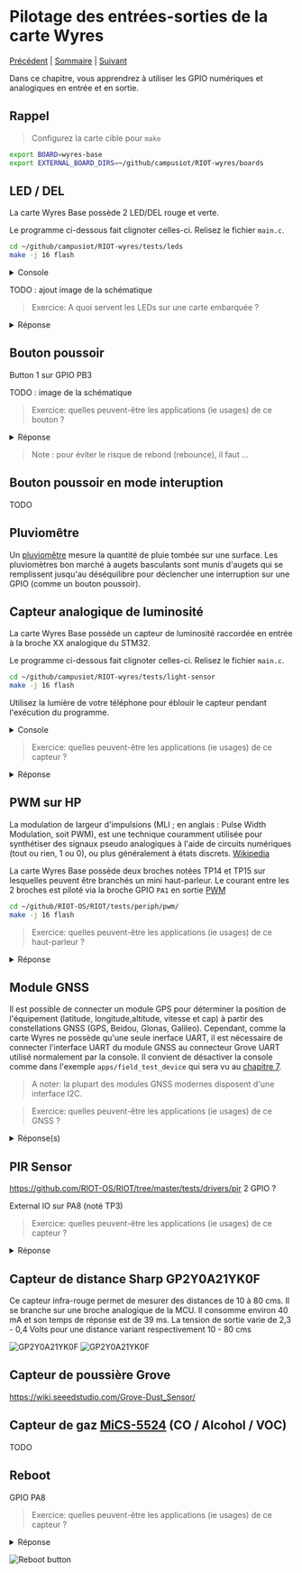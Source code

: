 # Pilotage des entrées-sorties de la carte Wyres

[Précédent](03.md) | [Sommaire](README.md) |  [Suivant](05.md)

Dans ce chapitre, vous apprendrez à utiliser les GPIO numériques et analogiques en entrée et en sortie.


## Rappel

> Configurez la carte cible pour `make`
```bash
export BOARD=wyres-base
export EXTERNAL_BOARD_DIRS=~/github/campusiot/RIOT-wyres/boards
```

## LED / DEL

La carte Wyres Base possède 2 LED/DEL rouge et verte.

Le programme ci-dessous fait clignoter celles-ci. Relisez le fichier `main.c`.

```bash
cd ~/github/campusiot/RIOT-wyres/tests/leds
make -j 16 flash
```

<details>
<summary>Console</summary>
<pre>
main(): This is RIOT! (Version: 2023.07-devel-325-g2863d)

Toogle on board LEDs
</pre>
</details>

TODO : ajout image de la schématique

> Exercice: A quoi servent les LEDs sur une carte embarquée ?
<details>
<summary>Réponse</summary>
Les LEDs sur une carte embarquée servent d'interface homme-machine. En fonction des couleurs et des fréquences de clignotement, elles permettent d'indiquer l'état de l'exection du programme et d'être utilisé pour les diagnostiques d'erreur, de panne ...
</details>

## Bouton poussoir

Button 1 sur GPIO PB3

TODO : image de la schématique

> Exercice: quelles peuvent-être les applications (ie usages) de ce bouton ?
<details>
<summary>Réponse</summary>
  <ul>
    <li>Interface homme-machine: changement de mode en fonction du nombre d'appuis successifs (par exemple: envoi d'un message si un seul appui; ... ; reboot si 5 appuis successifs)</li>
    <li> Panic Button (pour les travailleurs isolés ou les personnes en situation de détresse ...)</li>
    <li> ... </li>
  </ul>
</details>

> Note : pour éviter le risque de rebond (rebounce), il faut ...

## Bouton poussoir en mode interuption

TODO

## Pluviomêtre

Un [pluviomêtre](https://fr.wikipedia.org/wiki/Pluviom%C3%A8tre) mesure la quantité de pluie tombée sur une surface. Les pluviomètres bon marché à augets basculants sont munis d'augets qui se remplissent jusqu'au déséquilibre pour déclencher une interruption sur une GPIO (comme un bouton poussoir).




## Capteur analogique de luminosité

La carte Wyres Base possède un capteur de luminosité raccordée en entrée à la broche XX analogique du STM32.

Le programme ci-dessous fait clignoter celles-ci. Relisez le fichier `main.c`.

```bash
cd ~/github/campusiot/RIOT-wyres/tests/light-sensor
make -j 16 flash
```

Utilisez la lumière de votre téléphone pour éblouir le capteur pendant l'exécution du programme.

<details>
<summary>Console</summary>
<pre>
main(): This is RIOT! (Version: 2023.07-devel-325-g2863d)

Test light sensor

Successfully initialized ADC_LINE(0)
ADC_LINE(0): raw value: 0016, percent: 00 %
ADC_LINE(0): raw value: 0027, percent: 00 %
ADC_LINE(0): raw value: 0304, percent: 07 %
ADC_LINE(0): raw value: 0351, percent: 08 %
ADC_LINE(0): raw value: 0431, percent: 10 %
ADC_LINE(0): raw value: 0333, percent: 08 %
ADC_LINE(0): raw value: 0123, percent: 03 %
ADC_LINE(0): raw value: 0116, percent: 02 %
ADC_LINE(0): raw value: 0172, percent: 04 %
ADC_LINE(0): raw value: 3785, percent: 92 %
ADC_LINE(0): raw value: 1679, percent: 40 %
ADC_LINE(0): raw value: 3805, percent: 92 %
ADC_LINE(0): raw value: 0296, percent: 07 %
</pre>
</details>

> Exercice: quelles peuvent-être les applications (ie usages) de ce capteur ?
<details>
<summary>Réponse</summary>
TODO
</details>

## PWM sur HP

La modulation de largeur d'impulsions (MLI ; en anglais : Pulse Width Modulation, soit PWM), est une technique couramment utilisée pour synthétiser des signaux pseudo analogiques à l'aide de circuits numériques (tout ou rien, 1 ou 0), ou plus généralement à états discrets. [Wikipedia](https://fr.wikipedia.org/wiki/Modulation_de_largeur_d%27impulsion)

La carte Wyres Base possède deux broches notées TP14 et TP15 sur lesquelles peuvent être branchés un mini haut-parleur. Le courant entre les 2 broches est piloté via la broche GPIO `PA1` en sortie [PWM](https://doc.riot-os.org/group__drivers__periph__pwm.html) 

```bash
cd ~/github/RIOT-OS/RIOT/tests/periph/pwm/
make -j 16 flash
```

> Exercice: quelles peuvent-être les applications (ie usages) de ce haut-parleur ?
<details>
<summary>Réponse</summary>
Une autre interface homme-machine (non visuelle) : En fonction de la fréquences des beeps, des périodes ..., elles permettent d'indiquer l'état de l'exection du programme et d'être utilisé pour les diagnostiques d'erreur, de panne ...
</details>


## Module GNSS

Il est possible de connecter un module GPS pour déterminer la position de l'équipement (latitude, longitude,altitude, vitesse et cap) à partir des constellations GNSS (GPS, Beidou, Glonas, Galileo). Cependant, comme la carte Wyres ne possède qu'une seule inerface UART, il est nécessaire de connecter l'interface UART du module GNSS au connecteur Grove UART utilisé normalement par la console. Il convient de désactiver la console comme dans l'exemple `apps/field_test_device` qui sera vu au [chapitre 7](07.md).

> A noter: la plupart des modules GNSS modernes disposent d'une interface I2C.

> Exercice: quelles peuvent-être les applications (ie usages) de ce GNSS ?
<details>
<summary>Réponse(s)</summary>
<ul>
<li>Suiveur (tracker en anglais) d'un véhicule pour le suivi du flotte de véhicules, le suivi/le répérage de conteneurs sur des docks, pour la lutte contre le vol, l'utilisation hors professionelle, ...</li>
<li>Suiveur (tracker en anglais) d'un animal (bétail, animaux sauvage) pour l'élevage extensif, pour la lutte contre le braconage ...)</li>
<li>Détection de déplacement de biens (geofencing en anglais)</li>
<li>...</li>
</ul>
</details>


## PIR Sensor
https://github.com/RIOT-OS/RIOT/tree/master/tests/drivers/pir
2 GPIO ?

External IO sur PA8 (noté TP3)



> Exercice: quelles peuvent-être les applications (ie usages) de ce capteur ?
<details>
<summary>Réponse</summary>
TODO
</details>

## Capteur de distance Sharp GP2Y0A21YK0F 

Ce capteur infra-rouge permet de mesurer des distances de 10  à 80 cms. Il se branche sur une broche analogique de la MCU. Il consomme environ 40 mA et son temps de réponse est de 39 ms. La tension de sortie varie de 2,3 - 0,4 Volts pour une distance variant respectivement 10 - 80 cms

![GP2Y0A21YK0F](images/GP2Y0A21YK0F.jpg)
![GP2Y0A21YK0F](images/GP2Y0A21YK0F-distance.jpg)

## Capteur de poussière Grove

https://wiki.seeedstudio.com/Grove-Dust_Sensor/


## Capteur de gaz [MiCS-5524](https://cdn-shop.adafruit.com/product-files/3199/MiCS-5524.pdf) (CO / Alcohol / VOC)

TODO
## Reboot

GPIO PA8

> Exercice: quelles peuvent-être les applications (ie usages) de ce capteur ?
<details>
<summary>Réponse</summary>
TODO
</details>

![Reboot button](images/mag_button.jpg)

